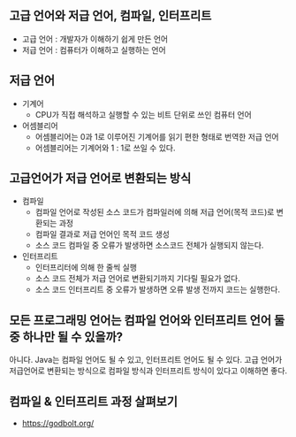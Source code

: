 ## 고급 언어와 저급 언어, 컴파일, 인터프리트
* 고급 언어 : 개발자가 이해하기 쉽게 만든 언어
* 저급 언어 : 컴퓨터가 이해하고 실행하는 언어

## 저급 언어
* 기계어
    * CPU가 직접 해석하고 실행할 수 있는 비트 단위로 쓰인 컴퓨터 언어
* 어셈블리어
   * 어셈블리어는 0과 1로 이루어진 기계어를 읽기 편한 형태로 번역한 저급 언어
   * 어셈블리어는 기계어와 1 : 1로 쓰일 수 있다.

## 고급언어가 저급 언어로 변환되는 방식
* 컴파일
    * 컴파일 언어로 작성된 소스 코드가 컴파일러에 의해 저급 언어(목적 코드)로 변환되는 과정
    * 컴파일 결과로 저급 언어인 목적 코드 생성
    * 소스 코드 컴파일 중 오류가 발생하면 소스코드 전체가 실행되지 않는다.
* 인터프리트
    * 인터프리터에 의해 한 줄씩 실행
    * 소스 코드 전체가 저급 언어로 변환되기까지 기다릴 필요가 없다.
    * 소스 코드 인터프리트 중 오류가 발생하면 오류 발생 전까지 코드는 실행한다.

## 모든 프로그래밍 언어는 컴파일 언어와 인터프리트 언어 둘 중 하나만 될 수 있을까?
아니다. Java는 컴파일 언어도 될 수 있고, 인터프리트 언어도 될 수 있다. 
고급 언어가 저급언어로 변환되는 방식으로 컴파일 방식과 인터프리트 방식이 있다고 이해하면 좋다.
 
## 컴파일 & 인터프리트 과정 살펴보기
* https://godbolt.org/
